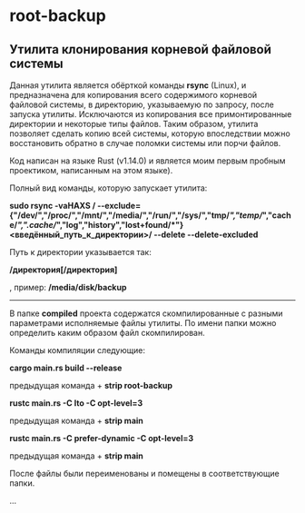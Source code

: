 # root-backup
## Утилита клонирования корневой файловой системы

Данная утилита является обёрткой команды **rsync** (Linux), и предназначена для копирования всего содержимого корневой файловой системы, в директорию, указываемую по запросу, после запуска утилиты. Исключаются из копирования все примонтированные директории и некоторые типы файлов. Таким образом, утилита позволяет сделать копию всей системы, которую впоследствии можно восстановить обратно в случае поломки системы или порчи файлов.

Код написан на языке Rust (v1.14.0) и является моим первым пробным проектиком, написанным на этом языке).

Полный вид команды, которую запускает утилита:

**sudo rsync -vaHAXS / --exclude={"/dev/","/proc/","/mnt/","/media/","/run/","/sys/","tmp/*","temp/*","cache/*",".cache/*","log","history","lost+found/*"} <введённый_путь_к_директории>/ --delete --delete-excluded**

Путь к директории указывается так:

**/директория[/директория]**

, пример: **/media/disk/backup**

-------

В папке **compiled** проекта содержатся скомпилированные с разными параметрами исполняемые файлы утилиты.
По имени папки можно определить каким образом файл скомпилирован.

Команды компиляции следующие:

**cargo main.rs build --release**

предыдущая команда + **strip root-backup**

**rustc main.rs -C lto -C opt-level=3**

предыдущая команда + **strip main**

**rustc main.rs -C prefer-dynamic -C opt-level=3**

предыдущая команда + **strip main**

После файлы были переименованы и помещены в соответствующие папки.

...
